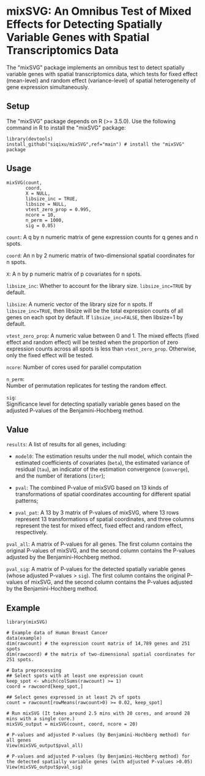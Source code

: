 # mixSVG: An Omnibus Test of Mixed Effects for Detecting Spatially Variable Genes with Spatial Transcriptomics Data
The "mixSVG" package implements an omnibus test to detect spatially variable genes with spatial transcriptomics data, which tests for fixed effect (mean-level) and random effect (variance-level) of spatial heterogeneity of gene expression simultaneously.

## Setup
The "mixSVG" package depends on R (>= 3.5.0). Use the following command in R to install the "mixSVG" package:
```
library(devtools)
install_github("siqixu/mixSVG",ref="main") # install the "mixSVG" package
```
## Usage
```
mixSVG(count,
       coord,
       X = NULL,
       libsize_inc = TRUE,
       libsize = NULL,
       vtest_zero_prop = 0.995,
       ncore = 10,
       n_perm = 1000,
       sig = 0.05)
```
`count`: 
A q by n numeric matrix of gene expression counts for q genes and n spots.

`coord`: 
An n by 2 numeric matrix of two-dimensional spatial coordinates for n spots.

`X`: 
A n by p numeric matrix of p covariates for n spots.

`libsize_inc`: 
Whether to account for the library size. `libsize_inc=TRUE` by default.

`libsize`: 
A numeric vector of the library size for n spots. If `libsize_inc=TRUE`, then libsize will be the total expression counts of all genes on each spot by default. If `libsize_inc=FALSE`, then libsize=1 by default.

`vtest_zero_prop`: A numeric value between 0 and 1. The mixed effects (fixed effect and random effect) will be tested when the proportion of zero expression counts across all spots is less than `vtest_zero_prop`. Otherwise, only the fixed effect will be tested.

`ncore`:
Number of cores used for parallel computation

`n_perm`:	
Number of permutation replicates for testing the random effect.

`sig`:	
Significance level for detecting spatially variable genes based on the adjusted P-values of the Benjamini-Hochberg method.

## Value
`results`:	A list of results for all genes, including:

* `model0`: The estimation results under the null model, which contain the estimated coefficients of covariates (`beta`), the estimated variance of residual (`tau`), an indicator of the estimation convergence (`converge`), and the number of iterations (`iter`);

* `pval`: The combined P-value of mixSVG based on 13 kinds of transformations of spatial coordinates accounting for different spatial patterns;

* `pval_pat`: A 13 by 3 matrix of P-values of mixSVG, where 13 rows represent 13 transformations of spatial coordinates, and three columns represent the test for mixed effect, fixed effect and random effect, respectively.

`pval_all`:	
A matrix of P-values for all genes. The first column contains the original P-values of mixSVG, and the second column contains the P-values adjusted by the Benjamini-Hochberg method.

`pval_sig`:	
A matrix of P-values for the detected spatially variable genes (whose adjusted P-values > `sig`). The first column contains the original P-values of mixSVG, and the second column contains the P-values adjusted by the Benjamini-Hochberg method.

## Example
```
library(mixSVG)

# Example data of Human Breast Cancer
data(example)
dim(rawcount) # the expression count matrix of 14,789 genes and 251 spots 
dim(rawcoord) # the matrix of two-dimensional spatial coordinates for 251 spots.

# Data preprocessing
## Select spots with at least one expression count
keep_spot <- which(colSums(rawcount) >= 1)
coord = rawcoord[keep_spot,]

## Select genes expressed in at least 2% of spots  
count = rawcount[rowMeans(rawcount>0) >= 0.02, keep_spot]

# Run mixSVG (It takes around 2.5 mins with 20 cores, and around 28 mins with a single core.)
mixSVG_output = mixSVG(count, coord, ncore = 20)

# P-values and adjusted P-values (by Benjamini-Hochberg method) for all genes
View(mixSVG_output$pval_all) 

# P-values and adjusted P-values (by Benjamini-Hochberg method) for the detected spatially variable genes (with adjusted P-values >0.05)
View(mixSVG_output$pval_sig)
```








